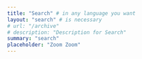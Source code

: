 ```yaml
---
title: "Search" # in any language you want
layout: "search" # is necessary
# url: "/archive"
# description: "Description for Search"
summary: "search"
placeholder: "Zoom Zoom"
---
```

